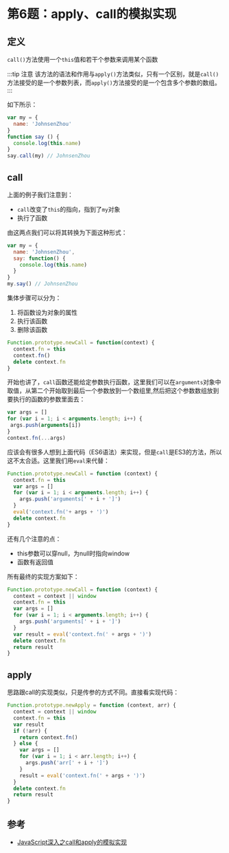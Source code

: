# 第6题：apply、call的模拟实现

## 定义

`call()`方法使用一个`this`值和若干个参数来调用某个函数

:::tip 注意
该方法的语法和作用与`apply()`方法类似，只有一个区别，就是`call()`方法接受的是一个参数列表，而`apply()`方法接受的是一个包含多个参数的数组。
:::

如下所示：

```js
var my = {
  name: 'JohnsenZhou'
}
function say () {
  console.log(this.name)
}
say.call(my) // JohnsenZhou
```

## call

上面的例子我们注意到：

- `call`改变了`this`的指向，指到了`my`对象
- 执行了函数

由这两点我们可以将其转换为下面这种形式：

```js
var my = {
  name: 'JohnsenZhou',
  say: function() {
    console.log(this.name)
  }
}
my.say() // JohnsenZhou
```

集体步骤可以分为：

1. 将函数设为对象的属性
2. 执行该函数
3. 删除该函数

```js
Function.prototype.newCall = function(context) {
  context.fn = this
  context.fn()
  delete context.fn
}
```

开始也讲了，`call`函数还能给定参数执行函数，这里我们可以在`arguments`对象中取值，从第二个开始取到最后一个参数放到一个数组里,然后把这个参数数组放到要执行的函数的参数里面去：

```js {5}
var args = []
for (var i = 1; i < arguments.length; i++) {
 args.push(arguments[i])
}
context.fn(...args)
```

应该会有很多人想到上面代码（ES6语法）来实现，但是`call`是ES3的方法，所以这不太合适。这里我们用`eval`来代替：

```js
Function.prototype.newCall = function (context) {
  context.fn = this
  var args = []
  for (var i = 1; i < arguments.length; i++) {
    args.push('arguments[' + i + ']')
  }
  eval('context.fn('+ args + ')')
  delete context.fn
}
```

还有几个注意的点：

- this参数可以穿null，为null时指向window
- 函数有返回值

所有最终的实现方案如下：

```js
Function.prototype.newCall = function (context) {
  context = context || window
  context.fn = this
  var args = []
  for (var i = 1; i < arguments.length; i++) {
    args.push('arguments[' + i + ']')
  }
  var result = eval('context.fn(' + args + ')')
  delete context.fn
  return result
}
```

## apply

思路跟call的实现类似，只是传参的方式不同。直接看实现代码：

```js
Function.prototype.newApply = function (context, arr) {
  context = context || window
  context.fn = this
  var result
  if (!arr) {
    return context.fn()
  } else {
    var args = []
    for (var i = 1; i < arr.length; i++) {
      args.push('arr[' + i + ']')
    }
    result = eval('context.fn(' + args + ')')
  }
  delete context.fn
  return result
}
```

## 参考

- [JavaScript深入之call和apply的模拟实现](https://github.com/mqyqingfeng/Blog/issues/11)
